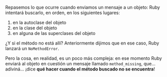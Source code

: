 Repasemos lo que ocurre cuando enviamos un mensaje a un objeto: Ruby intentará buscarlo, en orden, en los siguientes lugares: 

1. en la autoclase del objeto
2. en la clase del objeto
3. en alguna de las superclases del objeto

¿Y si el método no está allí? Anteriormente dijimos que en ese caso, Ruby lanzará un `NoMethodError`. 

Pero la cosa, en realidad, es un poco más compleja: en ese momento Ruby enviará al objeto en cuestión un mensaje llamado `method_missing`, que... adiviná... ¡dice **qué hacer cuando el método buscado no se encuentra**!